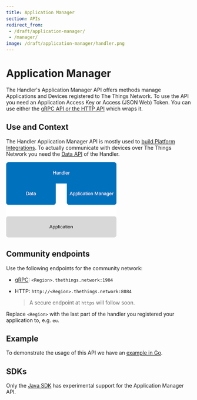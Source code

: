 ```yaml
---
title: Application Manager
section: APIs
redirect_from:
 - /draft/application-manager/
 - /manager/
image: /draft/application-manager/handler.png
---
```


# Application Manager

The Handler's Application Manager API offers methods manage Applications and Devices registered to The Things Network. To use the API you need an Application Access Key or Access (JSON Web) Token. You can use either the [gRPC API or the HTTP API](usage.md#grpc-or-http) which wraps it.

## Use and Context

The Handler Application Manager API is mostly used to [build Platform Integrations](../../platforms/index.md). To actually communicate with devices over The Things Network you need the [Data API](../../applications/mqtt/index.md) of the Handler.

![Handler APIs](handler.png)

## Community endpoints
Use the following endpoints for the community network:

- [gRPC](http://www.grpc.io/): `<Region>.thethings.network:1904`
- HTTP: `http://<Region>.thethings.network:8084`

  > A secure endpoint at `https` will follow soon.

Replace `<Region>` with the last part of the handler you registered your application to, e.g. `eu`.

## Example

To demonstrate the usage of this API we have an [example in Go](https://github.com/htdvisser/ttn-application-manager-example).

## SDKs

Only the [Java SDK](https://github.com/TheThingsNetwork/java-app-sdk) has experimental support for the Application Manager API.
